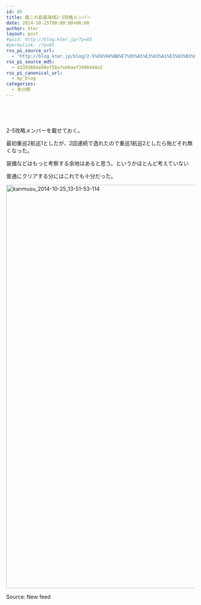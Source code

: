 ```yaml
---
id: 85
title: 艦これ拡張海域2-5攻略メンバー
date: 2014-10-25T00:00:00+00:00
author: kter
layout: post
#guid: http://blog.kter.jp/?p=85
#permalink: /?p=85
rss_pi_source_url:
  - 'http://blog.kter.jp/blog/2-5%E6%94%BB%E7%95%A5%E3%83%A1%E3%83%B3%E3%83%90%E3%83%BC/'
rss_pi_source_md5:
  - d3393684e00ef5ba7e66aef3498448e2
rss_pi_canonical_url:
  - my_blog
categories:
  - 未分類
---
```

&nbsp;

&nbsp;

2-5攻略メンバーを載せておく。

最初重巡2航巡1としたが、2回連続で逸れたので重巡1航巡2としたら殆どそれ無くなった。

装備などはもっと考察する余地はあると思う。というかほとんど考えていない

普通にクリアする分にはこれでも十分だった。

[<img class="alignnone size-full wp-image-193" src="http:&#047;&#047;img.kter.jp&#047;wp-content&#047;uploads&#047;2014&#047;10&#047;kanmusu_2014-10-25_13-51-53-114.jpg" alt="kanmusu_2014-10-25_13-51-53-114" width="920" height="1080" />](http:&#047;&#047;img.kter.jp&#047;wp-content&#047;uploads&#047;2014&#047;10&#047;kanmusu_2014-10-25_13-51-53-114.jpg)

Source: New feed